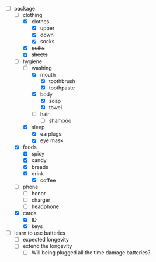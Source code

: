 - [ ] package
	- [ ] clothing
		- [x] clothes
			- [x] upper
			- [x] down
			- [x] socks
		- [x] ~~quilts~~
		- [x] ~~sheets~~
	- [ ] hygiene
		- [ ] washing
			- [x] mouth
				- [x] toothbrush
				- [x] toothpaste
			- [x] body
				- [x] soap
				- [x] towel
			- [ ] hair
				- [ ] shampoo
		- [x] sleep
			- [x] earplugs
			- [x] eye mask
	- [x] foods
		- [x] spicy
		- [x] candy
		- [x] breads
		- [x] drink
			- [x] coffee
	- [ ] phone
		- [ ] honor
		- [ ] charger
		- [ ] headphone
	- [x] cards
		- [x] ID
		- [x] keys
- [ ] learn to use batteries
	- [ ] expected longevity
	- [ ] extend the longevity
		- [ ] Will being plugged all the time damage batteries?
<!--stackedit_data:
eyJoaXN0b3J5IjpbNDM0Mjc3MzddfQ==
-->